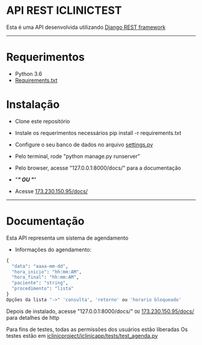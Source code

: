 # API REST ICLINICTEST

Esta é uma API desenvolvida utilizando [Django REST framework][djangorest]

----

# Requerimentos

* Python 3.6
* [Requirements.txt][requirements]

# Instalação

* Clone este repositório
* Instale os requerimentos necessários
pip install -r requirements.txt
* Configure o seu banco de dados no arquivo [settings.py][set]
* Pelo terminal, rode "python manage.py runserver"
* Pelo browser, acesse "127.0.0.1:8000/docs/" para a documentação

* "***********" OU "***********"

* Acesse [173.230.150.95/docs/][docs]

----

# Documentação

Esta API representa um sistema de agendamento

* Informações do agendamento:

```python
{
  "data": "aaaa-mm-dd",
  "hora_inicio": "hh:mm:AM",
  "hora_final": "hh:mm:AM",
  "paciente": "string",
  "procedimento": "lista"
}
Opções da lista "->" 'consulta', 'retorno' ou 'horario bloqueado'
```


Depois de instalado, acesse "127.0.0.1:8000/docs/" `OU` [173.230.150.95/docs/][docs] para detalhes de http

Para fins de testes, todas as permissões dos usuários estão liberadas
Os testes estão em [iclinicproject/iclinicapp/tests/test_agenda.py][test]


[requirements]:https://github.com/bussola/iclinic_teste/blob/master/requirements.txt
[djangorest]:https://github.com/encode/django-rest-framework
[docs]:http://173.230.150.95/docs/
[set]:https://github.com/bussola/iclinic_teste/blob/master/iclinicproject/iclinicproject/settings.py#L80
[test]:[https://github.com/bussola/iclinic_teste/blob/master/iclinicproject/iclinicapp/tests/test_agenda.py]